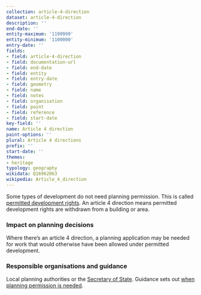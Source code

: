 ```yaml
---
collection: article-4-direction
dataset: article-4-direction
description: ''
end-date: ''
entity-maximum: '1199999'
entity-minimum: '1100000'
entry-date: ''
fields:
- field: article-4-direction
- field: documentation-url
- field: end-date
- field: entity
- field: entry-date
- field: geometry
- field: name
- field: notes
- field: organisation
- field: point
- field: reference
- field: start-date
key-field: ''
name: Article 4 direction
paint-options: ''
plural: Article 4 directions
prefix: ''
start-date: ''
themes:
- heritage
typology: geography
wikidata: Q16962063
wikipedia: Article_4_direction
---
```


Some types of development do not need planning permission. This is called [permitted development rights](https://www.gov.uk/government/publications/permitted-development-rights-for-householders-technical-guidance). An article 4 direction means permitted development rights are withdrawn from a building or area.

### Impact on planning decisions

Where there’s an article 4 direction, a planning application may be needed for work that would otherwise have been allowed under permitted development.

### Responsible organisations and guidance

Local planning authorities or the [Secretary of State](https://www.gov.uk/government/ministers/secretary-of-state-for-housing-communities-and-local-government). Guidance sets out [when planning permission is needed](https://www.gov.uk/guidance/when-is-permission-required).
